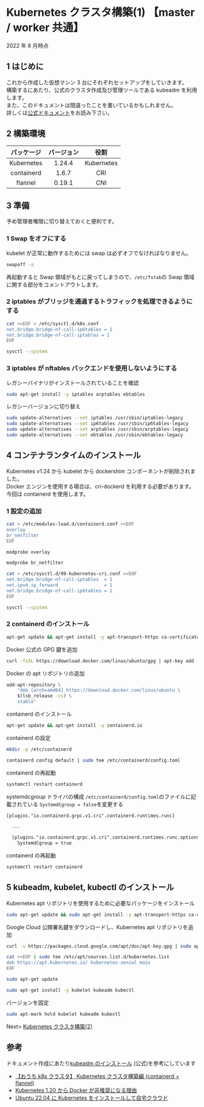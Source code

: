 # Kubernetes クラスタ構築(1) 【master / worker 共通】

2022 年 8 月時点

## 1 はじめに

これから作成した仮想マシン 3 台にそれぞれセットアップをしていきます。  
構築するにあたり、公式のクラスタ作成及び管理ツールである kubeadm を利用します。  
また、このドキュメントは間違ったことを書いているかもしれません。  
詳しくは[公式ドキュメント](https://kubernetes.io/ja/docs/setup/production-environment/tools/kubeadm/install-kubeadm/)をお読み下さい。

## 2 構築環境

| パッケージ | バージョン |    役割    |
| :--------: | :--------: | :--------: |
| Kubernetes |   1.24.4   | Kubernetes |
| containerd |   1.6.7    |    CRI     |
|  flannel   |   0.19.1   |    CNI     |

## 3 準備

予め管理者権限に切り替えておくと便利です。

### 1 Swap をオフにする

kubelet が正常に動作するためには swap は必ずオフでなければなりません。

```bash
swapoff -a
```

再起動すると Swap 領域がもとに戻ってしまうので、`/etc/fstab`の Swap 領域に関する部分をコメントアウトします。

### 2 iptables がブリッジを通過するトラフィックを処理できるようにする

```bash
cat <<EOF > /etc/sysctl.d/k8s.conf
net.bridge.bridge-nf-call-ip6tables = 1
net.bridge.bridge-nf-call-iptables = 1
EOF
```

```bash
sysctl --system
```

### 3 iptables が nftables バックエンドを使用しないようにする

レガシーバイナリがインストールされていることを確認

```bash
sudo apt-get install -y iptables arptables ebtables
```

レガシーバージョンに切り替え

```bash
sudo update-alternatives --set iptables /usr/sbin/iptables-legacy
sudo update-alternatives --set ip6tables /usr/sbin/ip6tables-legacy
sudo update-alternatives --set arptables /usr/sbin/arptables-legacy
sudo update-alternatives --set ebtables /usr/sbin/ebtables-legacy
```

## 4 コンテナランタイムのインストール

Kubernetes v1.24 から kubelet から dockershim コンポーネントが削除されました。  
Docker エンジンを使用する場合は、cri-dockerd を利用する必要があります。  
今回は containerd を使用します。

### 1 設定の追加

```bash
cat > /etc/modules-load.d/containerd.conf <<EOF
overlay
br_netfilter
EOF
```

```bash
modprobe overlay
```

```bash
modprobe br_netfilter
```

```bash
cat > /etc/sysctl.d/99-kubernetes-cri.conf <<EOF
net.bridge.bridge-nf-call-iptables  = 1
net.ipv4.ip_forward                 = 1
net.bridge.bridge-nf-call-ip6tables = 1
EOF
```

```bash
sysctl --system
```

### 2 containerd のインストール

```bash
apt-get update && apt-get install -y apt-transport-https ca-certificates curl software-properties-common
```

Docker 公式の GPG 鍵を追加

```bash
curl -fsSL https://download.docker.com/linux/ubuntu/gpg | apt-key add -
```

Docker の apt リポジトリの追加

```bash
add-apt-repository \
    "deb [arch=amd64] https://download.docker.com/linux/ubuntu \
    $(lsb_release -cs) \
    stable"
```

containerd のインストール

```bash
apt-get update && apt-get install -y containerd.io
```

containerd の設定

```bash
mkdir -p /etc/containerd
```

```bash
containerd config default | sudo tee /etc/containerd/config.toml
```

containerd の再起動

```bash
systemctl restart containerd
```

systemdcgroup ドライバの構成
`/etc/containerd/config.toml`のファイルに記載されている
`SystemdCgroup = false`を変更する

```txt
[plugins."io.containerd.grpc.v1.cri".containerd.runtimes.runc]

  ...

  [plugins."io.containerd.grpc.v1.cri".containerd.runtimes.runc.options]
    SystemdCgroup = true
```

containerd の再起動

```bash
systemctl restart containerd
```

## 5 kubeadm, kubelet, kubectl のインストール

Kubernetes apt リポジトリを使用するために必要なパッケージをインストール

```bash
sudo apt-get update && sudo apt-get install -y apt-transport-https ca-certificates curl
```

Google Cloud 公開署名鍵をダウンロードし、Kubernetes apt リポジトリを追加

```bash
curl -s https://packages.cloud.google.com/apt/doc/apt-key.gpg | sudo apt-key add -
```

```bash
cat <<EOF | sudo tee /etc/apt/sources.list.d/kubernetes.list
deb https://apt.kubernetes.io/ kubernetes-xenial main
EOF
```

```bash
sudo apt-get update
```

```bash
sudo apt-get install -y kubelet kubeadm kubectl
```

バージョンを固定

```bash
sudo apt-mark hold kubelet kubeadm kubectl
```

Next> [Kubernetes クラスタ構築(2)](./setup-k8s-master.md)

## 参考

ドキュメント作成にあたり[kubeadm のインストール](https://kubernetes.io/ja/docs/setup/production-environment/tools/kubeadm/install-kubeadm/) (公式)を参考にしています

- [【おうち k8s クラスタ】 Kubernetes クラスタ構築編 (containerd + flannel)](https://4mo.co/k8s-setup-home-cluster/)
- [Kubernetes 1.20 から Docker が非推奨になる理由](https://blog.inductor.me/entry/2020/12/03/061329)
- [Ubuntu 22.04 に Kubernetes をインストールして自宅クラウド](https://rabbit-note.com/2022/08/09/build-kubernetes-home-cluster/)
